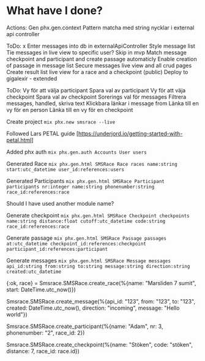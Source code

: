 # What have I done?

Actions: 
Gen phx.gen.context
Pattern matcha med string nycklar i external api controller

ToDo:
x Enter messages into db in externalApiController
Style message list
Tie messages in live view to specific user? Skip in mvp
Match message checkpoint and participant and create passage automaticly
Enable creation of passage in message list
Secure messages live view and all crud pages
Create result list live view for a race and a checkpoint (public)
Deploy to gigalexir - extended

ToDo:
Vy för att välja participant
Spara val av participant
Vy för att väja checkpoint
Spara val av checkpoint
Sorerings val för messages
Filtrera messages, handled, skriva text
Klickbara länkar i message from
Länka till en vy för en person
Länka till en vy för en checkpoint



Create project
`mix phx.new smsrace --live`

Followed Lars PETAL guide [https://underjord.io/getting-started-with-petal.html]

Added phx auth
`mix phx.gen.auth Accounts User users`

Generated Race
`mix phx.gen.html SMSRace Race races name:string start:utc_datetime user_id:references:users`

Generated Participants
`mix phx.gen.html SMSRace Participant participants nr:integer name:string phonenumber:string race_id:references:race`

Should I have used another module name?

Generate checkpoint
`mix phx.gen.html SMSRace Checkpoint checkpoints name:string distance:float cutoff:utc_datetime code:string race_id:references:race`

Generate passage
`mix phx.gen.html SMSRace Passage passages at:utc_datetime checkpoint_id:references:checkpoint participant_id:references:participant`

Generate messages
`mix phx.gen.html SMSRace Message messages api_id:string from:string to:string message:string direction:string created:utc_datetime`


{:ok, race} = Smsrace.SMSRace.create_race(%{name: "Marsliden 7 sumit", start: DateTime.utc_now()})

Smsrace.SMSRace.create_message(%{api_id: "123", from: "123", to: "123", created: DateTime.utc_now(), direction: "incoming", message: "Hello world"})


Smsrace.SMSRace.create_participant(%{name: "Adam", nr: 3, phonenumber: "2", race_id: 2})

Smsrace.SMSRace.create_checkpoint(%{name: "Stöken", code: "stöken", distance: 7, race_id: race.id})


